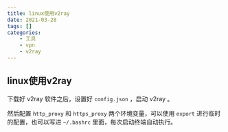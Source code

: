 ```yaml
---
title: linux使用v2ray
date: 2021-03-28
tags: []
categories: 
    - 工具
    - vpn
    - v2ray
---
```


## linux使用v2ray

下载好 v2ray 软件之后，设置好 `config.json` ，启动 v2ray 。

然后配置 `http_proxy` 和 `https_proxy` 两个环境变量，可以使用 `export` 进行临时的配置，也可以写进 `~/.bashrc` 里面，每次启动终端自动执行。

